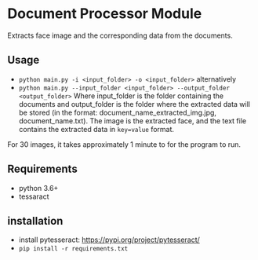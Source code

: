 # Document Processor Module
Extracts face image and the corresponding data from the documents.

## Usage
- ```python main.py -i <input_folder> -o <input_folder>```
alternatively
- ```python main.py --input_folder <input_folder> --output_folder <output_folder>```
Where input_folder is the folder containing the documents and output_folder is the folder where the extracted data will be stored (in the format: document_name_extracted_img.jpg, document_name.txt).
The image is the extracted face, and the text file contains the extracted data in ```key=value``` format.

For 30 images, it takes approximately 1 minute to for the program to run.

## Requirements
- python 3.6+
- tessaract

## installation
- install pytesseract: https://pypi.org/project/pytesseract/
- ```pip install -r requirements.txt```
